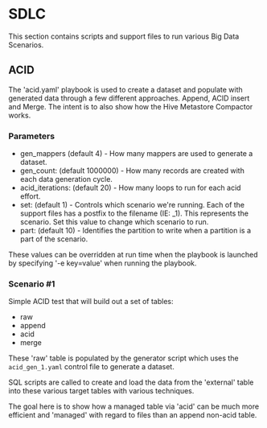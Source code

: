 # SDLC

This section contains scripts and support files to run various Big Data Scenarios.

## ACID

The 'acid.yaml' playbook is used to create a dataset and populate with generated data through a few different approaches.  Append, ACID insert and Merge.  The intent is to also show how the Hive Metastore Compactor works.

### Parameters

- gen_mappers (default 4) - How many mappers are used to generate a dataset.
- gen_count: (default 1000000) - How many records are created with each data generation cycle.
- acid_iterations: (default 20) - How many loops to run for each acid effort.
- set: (default 1) - Controls which scenario we're running.  Each of the support files has a postfix to the filename (IE: _1).  This represents the scenario.  Set this value to change which scenario to run.
- part: (default 10) - Identifies the partition to write when a partition is a part of the scenario.

These values can be overridden at run time when the playbook is launched by specifying '-e key=value' when running the playbook.

### Scenario #1
Simple ACID test that will build out a set of tables:
- raw
- append
- acid
- merge

These 'raw' table is populated by the generator script which uses the `acid_gen_1.yaml` control file to generate a dataset.

SQL scripts are called to create and load the data from the 'external' table into these various target tables with various techniques.

The goal here is to show how a managed table via 'acid' can be much more efficient and 'managed' with regard to files than an append non-acid table.
